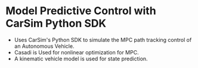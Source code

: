 # Model Predictive Control with CarSim Python SDK

- Uses CarSim's Python SDK to simulate the MPC path tracking control of an Autonomous Vehicle. 
- Casadi is Used for nonlinear optimization for MPC. 
- A kinematic vehicle model is used for state prediction.





